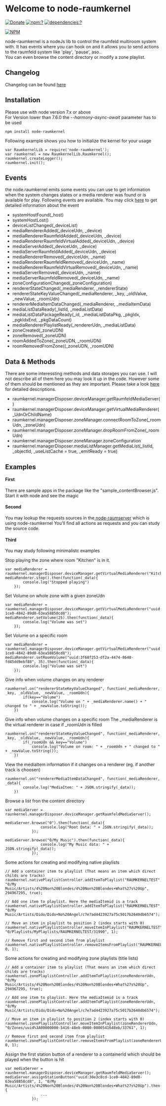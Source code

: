 Welcome to node-raumkernel
===================
[![Donate](https://img.shields.io/badge/Donate-PayPal-green.svg)](https://www.paypal.me/ChriD/)
[![npm:?](https://img.shields.io/npm/v/node-raumkernel.svg?style=flat-square)](https://www.npmjs.com/packages/node-raumkernel)
[![dependencies:?](https://img.shields.io/npm/dm/node-raumkernel.svg?style=flat-square)](https://www.npmjs.com/packages/node-raumkernel)  

[![NPM](https://nodei.co/npm/node-raumkernel.png?downloads=true&downloadRank=true)](https://nodei.co/npm/node-raumkernel/)  

node-raumkernel is a nodeJs lib to control the raumfeld multiroom system with.
It has events where you can hook on and it allows you to send actions to the raumfeld system like 'play', 'pause', aso..  
You can even browse the content directory or modify a zone playlist.  

Changelog
-------------
Changelog can be found [here](https://github.com/ChriD/node-raumkernel/releases)  

Installation
-------------

Please use with node version 7.x or above  
For Version lower than 7.6.0 the _--harmony-async-await_ parameter has to be used

```
npm install node-raumkernel
```

Following example shows you how to initialize the kernel  for your usage
```
var RaumkernelLib = require('node-raumkernel');
var raumkernel = new RaumkernelLib.Raumkernel();
raumkernel.createLogger();
raumkernel.init();
```

Events
-------------
the node.raumkernel emits some events you can use to get information when the system changes states or a media renderer was found or is available for play. 
Following events are available. You may click [here](https://github.com/ChriD/node-raumkernel/wiki/Events) to get detailed information about the event

 - systemHostFound(_host)
 - systemHostLost()
 - deviceListChanged(_deviceList)
 - mediaRendererAdded(_deviceUdn, _device)
 - mediaRendererRaumfeldAdded(_deviceUdn, _device)
 - mediaRendererRaumfeldVirtualAdded(_deviceUdn, _device)
 - mediaServerAdded(_deviceUdn, _device)
 - mediaServerRaumfeldAdded(_deviceUdn, _device)
 - mediaRendererRemoved(_deviceUdn, _name)
 - mediaRendererRaumfeldRemoved(_deviceUdn, _name)
 - mediaRendererRaumfeldVirtualRemoved(_deviceUdn, _name)
 - mediaServerRemoved(_deviceUdn, _name)
 - mediaServerRaumfeldRemoved(_deviceUdn, _name)
 - zoneConfigurationChanged(_zoneConfiguration)
 - rendererStateChanged(_mediaRenderer, _rendererState)
 - rendererStateKeyValueChanged(_mediaRenderer, _key, _oldValue, _newValue, _roomUdn) 
 - rendererMediaItemDataChanged(_mediaRenderer, _mediaItemData)
 - mediaListDataReady(_listId, _mediaListData)
 - mediaListDataPackageReady(_id, _mediaListDataPkg, _pkgIdx, _pgkIdxEnd, _pkgDataCount)
 - mediaRendererPlaylistReady(_rendererUdn, _mediaListData) 
 - zoneCreated(_zoneUDN)
 - zoneRemoved(_zoneUDN)
 - roomAddedToZone(_zoneUDN, _roomUDN)
 - roomRemovedFromZone((_zoneUDN, _roomUDN)


Data & Methods
-------------
There are some interessting methods and data storages you can use. I will not describe all of them here you may look it up in the code. However some of them should be mentioned as they are important. Please take a look [here](https://github.com/ChriD/node-raumkernel/wiki/Data-&-Methods) for detailed descriptions.

- raumkernel.managerDisposer.deviceManager.getRaumfeldMediaServer()
- raumkernel.managerDisposer.deviceManager.getVirtualMediaRenderer(_UdnOrChildName)
- raumkernel.managerDisposer.zoneManager.connectRoomToZone(_roomUdn, _zoneUdn)
- raumkernel.managerDisposer.zoneManager.dropRoomFromZone(_roomUdn)
- raumkernel.managerDisposer.zoneManager.zoneConfiguration
- raumkernel.managerDisposer.mediaListManager.getMediaList(_listId, _objectId, _useListCache = true, _emitReady = true)


Examples
-------------

#### First 
There are sample apps in the package like the "sample_contentBrowser.js".  
Start it with node and see the magic  

#### Second 
You may lookup the requests sources in the[ node-raumserver](https://github.com/ChriD/node-raumserver)  which is using node-raumkernel
You'll find all actions as requests and you can study the source code.
  
#### Third 
You may study following minimalistc examples
  

Stop playing the zone where room "Kitchen" is in it.
```
var mediaRenderer = raumkernel.managerDisposer.deviceManager.getVirtualMediaRenderer("Kitchen");
mediaRenderer.stop().then(function(_data){
		console.log("Stopped playing")
	});
```

 Set Volume on whole zone with a given zoneUdn
```
var mediaRenderer = raumkernel.managerDisposer.deviceManager.getVirtualMediaRenderer("uuid:30e3c8cd-1ce0-4842-89d0-63ea58858cd8");
mediaRenderer.setVolume(25).then(function(_data){
		console.log("Volume was set")
	});
```

 Set Volume on a specific room
```
var mediaRenderer = raumkernel.managerDisposer.deviceManager.getVirtualMediaRenderer("uuid:30e3c8cd-1ce0-4842-89d0-63ea58858cd8");
mediaRenderer.setRoomVolume("uuid:3f68f253-df2a-4474-8640-fd45dd9ebf88", 35).then(function(_data){
		console.log("Volume was set")
	});
```


 Give info when volume changes on any renderer
```
raumkernel.on("rendererStateKeyValueChanged", function(_mediaRenderer, _key, _oldValue, _newValue, _roomUdn){
		if(key=="Volume")
			console.log("Volume on " + _mediaRenderer.name() + " changed to " + _newValue.toString());
	})
```

 Give info when volume changes on a specific room
 The _mediaRenderer is the virtual renderer in case if _roomUdn is filled
```
raumkernel.on("rendererStateKeyValueChanged", function(_mediaRenderer, _key, _oldValue, _newValue, _roomUdn){
		if(_roomUdn && key=="Volume")
			console.log("Volume on room: " + _roomUdn + " changed to " + _newValue.toString());
	})
```

View the mediaItem information if it changes on a renderer (eg. if another track is choosen)
```
raumkernel.on("rendererMediaItemDataChanged", function(_mediaRenderer, _data){
		console.log("MediaItem: " + JSON.stringify(_data));
	})
```


Browse a list fron the content directory
```
var mediaServer = raunkernel.managerDisposer.deviceManager.getRaumfeldMediaServer();

mediaServer.browse("0").then(function(_data){
                console.log("Root Data: " + JSON.stringify(_data));
            });
	    
mediaServer.browse("0/My Music").then(function(_data){
                console.log("My Music data: " + JSON.stringify(_data));
            });
```

Some actions for creating and modifying native playlists 

```
// Add a container item to playlist (That means an item which direct childs are tracks)
raumkernel.nativePlaylistController.addItemToPlaylist("RAUMKERNELTEST", "0/My Music/Artists/4%20Non%20Blondes/4%20Non%20Blondes+What%27s%20Up", 294967295, true);
            
// Add one item to playlist. Here the mediaItemid is a track
raumkernel.nativePlaylistController.addItemToPlaylist("RAUMKERNELTEST", "0/My Music/Artists/Dido/Dido+No%20Angel/c7e7ad4423927a75c5017b2640db6574");
            
// Move an item in playlist to position 2 (index starts with 0)
raumkernel.nativePlaylistController.moveItemInPlaylist("RAUMKERNELTEST", "0/Playlists/MyPlaylists/RAUMKERNELTEST/31990", 1);
            
// Remove first and second item from playlist
raumkernel.nativePlaylistController.removeItemsFromPlaylist("RAUMKERNELTEST", 0, 1);
```

Some actions for creating and modifying zone playlists  (title lists)

```
// Add a container item to playlist (That means an item which direct childs are tracks)
raumkernel.zonePlaylistController.addItemToPlaylist(zoneRendererUdn, "0/My Music/Artists/4%20Non%20Blondes/4%20Non%20Blondes+What%27s%20Up", 294967295, true);
            
// Add one item to playlist. Here the mediaItemid is a track
raumkernel.zonePlaylistController.addItemToPlaylist(zoneRendererUdn, "0/My Music/Artists/Dido/Dido+No%20Angel/c7e7ad4423927a75c5017b2640db6574");
            
// Move an item in playlist to position 2 (index starts with 0)
raumkernel.zonePlaylistController.moveItemInPlaylist(zoneRendererUdn, "0/Zones/uuid%3A00000000-5416-48eb-0000-0000541648eb/33761", 1);
            
// Remove first and second item from playlist
raumkernel.zonePlaylistController.removeItemsFromPlaylist(zoneRendererUdn, 0, 1);
```


Assign the first station button of a renderer to a containerId which should be played when the button is hit

```
var mediaServer = raunkernel.managerDisposer.deviceManager.getRaumfeldMediaServer();
mediaServer.assignStationButton("uuid:30e3c8cd-1ce0-4842-89d0-63ea58858cd8", 1, "0/My Music/Artists/4%20Non%20Blondes/4%20Non%20Blondes+What%27s%20Up").then(function(_data){
                ...
            });
```
